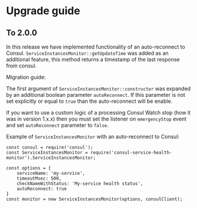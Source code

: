 # Upgrade guide

## To 2.0.0

In this release we have implemented functionality of an auto-reconnect to Consul. 
`ServiceInstancesMonitor::getUpdateTime` was added as an additional feature, this method returns a timestamp of the 
last response from consul.

Migration guide:

The first argument of `ServiceInstancesMonitor::constructor` was expanded by an additional boolean parameter 
`autoReconnect`. If this parameter is not set explicitly or equal to `true` than the auto-reconnect will be enable.

If you want to use a custom logic of a processing Consul Watch stop (how it was in version 1.x.x) then you must set 
the listener on `emergencyStop` event and set `autoReconnect` parameter to `false`.

Example of `ServiceInstancesMonitor` with an auto-reconnect to Consul:

    const consul = require('consul');
    const ServiceInstancesMonitor = require('consul-service-health-monitor').ServiceInstancesMonitor;
    
    const options = {
        serviceName: 'my-service',
        timeoutMsec: 500,
        checkNameWithStatus: 'My-service health status',
        autoReconnect: true
    }
    const monitor = new ServiceInstancesMonitor(options, consulClient);

